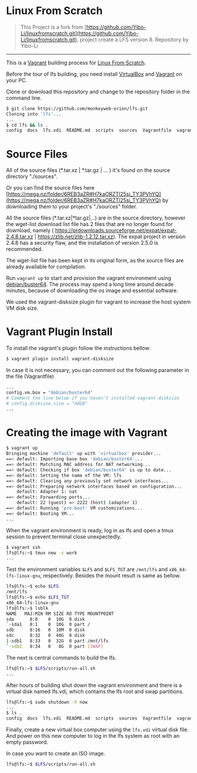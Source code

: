 # Linux From Scratch

> This Project is a fork from [https://github.com/Yibo-Li/linuxfromscratch.git](https://github.com/Yibo-Li/linuxfromscratch.git), project create a LFS version 8. Repository by Yibo-Li

---

This is a [Vagrant](https://www.vagrantup.com/) building process for [Linux From Scratch](http://www.linuxfromscratch.org/lfs/).

Before the tour of lfs building, you need install [VirtualBox](https://www.virtualbox.org/) and [Vagrant](https://www.vagrantup.com/) on your PC.

Clone or download this repository and change to the repository folder in the command line.

 
```bash
$ git clone https://github.com/monkeyweb-orion/lfs.git
Cloning into 'lfs'...
...
$ cd lfs && ls .
config  docs  lfs.vdi  README.md  scripts  sources  Vagrantfile  vagrant.sh
```

# Source Files

All of the source files  (*.tar.xz | *.tar.gz | ... ) it's found on the source directory "./sources".

Or you can find the source files here [https://mega.nz/folder/6REB3aZR#H7kaORZTl25si_TY3PVhYQ](https://mega.nz/folder/6REB3aZR#H7kaORZTl25si_TY3PVhYQ) by downloading them to your project's "./sources" folder.

All the source files (*.tar.xz|*tar.gz|...) are in the source directory, however the wget-list download list file has 2 files that are no longer found for download, namely ( https://prdownloads.sourceforge.net/expat/expat-2.4.8.tar.xz | https://zlib.net/zlib-1.2.12.tar.xz). The expat project in version 2.4.8 has a security flaw, and the installation of version 2.5.0 is recommended.

The wget-list file has been kept in its original form, as the source files are already available for compilation.

Run `vagrant up` to start and provision the vagrant environment using [debian/buster64](https://app.vagrantup.com/debian/boxes/buster64). The process may spend a long time around decade minutes, because of downloading the os image and essential software.

We used the vagrant-disksize plugin for vagrant to increase the host system VM disk size.

# Vagrant Plugin Install

To install the vagrant's plugin follow the instructions bellow:

```bash
$ vagrant plugin install vagrant-disksize
```

In case it is not necessary, you can comment out the following parameter in the file (Vagrantfile)

```bash
...
config.vm.box = "debian/buster64"
# Comment the line below if you haven't installed vagrant-disksize
# config.disksize.size = "40GB"
...
```

# Creating the image with Vagrant

```bash
$ vagrant up
Bringing machine 'default' up with 'virtualbox' provider...
==> default: Importing base box 'debian/buster64'...
==> default: Matching MAC address for NAT networking...
==> default: Checking if box 'debian/buster64' is up to date...
==> default: Setting the name of the VM: lfs
==> default: Clearing any previously set network interfaces...
==> default: Preparing network interfaces based on configuration...
    default: Adapter 1: nat
==> default: Forwarding ports...
    default: 22 (guest) => 2222 (host) (adapter 1)
==> default: Running 'pre-boot' VM customizations...
==> default: Booting VM...
...
```

When the vagrant environment is ready, log in as lfs and open a tmux session to prevent terminal close unexpectedly. 

```bash
$ vagrant ssh
lfs@lfs:~$ tmux new -s work
...
```

Test the environment variables `$LFS` and `$LFS_TGT` are `/mnt/lfs` and `x86_64-lfs-linux-gnu`, respectively. Besides the mount result is same as bellow.

```bash
lfs@lfs:~$ echo $LFS
/mnt/lfs
lfs@lfs:~$ echo $LFS_TGT
x86_64-lfs-linux-gnu
lfs@lfs:~$ lsblk
NAME   MAJ:MIN RM SIZE RO TYPE MOUNTPOINT
sda      8:0    0  10G  0 disk
`-sda1   8:1    0  10G  0 part /
sdb      8:16   0  10M  0 disk
sdc      8:32   0  40G  0 disk
|-sdb1   8:33   0  32G  0 part /mnt/lfs
`-sdb2   8:34   0   8G  0 part [SWAP]
```

The next is central commands to build the lfs.

```bash
lfs@lfs:~$ $LFS/scripts/run-all.sh
...
```

After hours of building shut down the vagrant environment and there is a virtual disk named lfs.vdi, which contains the lfs root and swap partitions.

```bash
lfs@lfs:~$ sudo shutdown -h now
...
$ ls .
config  docs  lfs.vdi  README.md  scripts  sources  Vagrantfile  vagrant.sh
```

Finally, create a new virtual box computer using the `lfs.vdi` virtual disk file.
And power on this new computer to log in the lfs system as root with an empty password.

In case you want to create an ISO image.
```bash
lfs@lfs:~$ $LFS/scripts/run-all.sh
```
